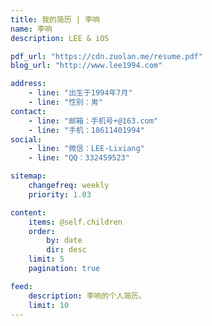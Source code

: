 ```yaml
---
title: 我的简历 | 李响
name: 李响
description: LEE & iOS

pdf_url: "https://cdn.zuolan.me/resume.pdf"
blog_url: "http://www.lee1994.com"

address:
    - line: "出生于1994年7月"
    - line: "性别：男"
contact: 
    - line: "邮箱：手机号+@163.com"
    - line: "手机：18611401994"
social:
    - line: "微信：LEE-Lixiang"
    - line: "QQ：332459523"

sitemap:
    changefreq: weekly
    priority: 1.03

content:
    items: @self.children
    order:
        by: date
        dir: desc
    limit: 5
    pagination: true

feed:
    description: 李响的个人简历。
    limit: 10
---
```


